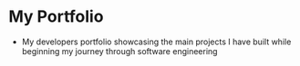 # My Portfolio

- My developers portfolio showcasing the main projects I have built while beginning my journey through software engineering
